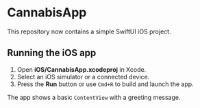 # CannabisApp

This repository now contains a simple SwiftUI iOS project.

## Running the iOS app

1. Open **iOS/CannabisApp.xcodeproj** in Xcode.
2. Select an iOS simulator or a connected device.
3. Press the **Run** button or use `Cmd+R` to build and launch the app.

The app shows a basic `ContentView` with a greeting message.
